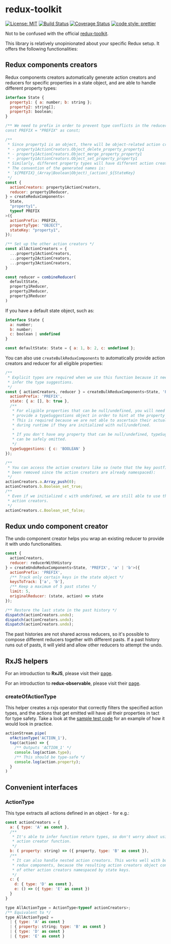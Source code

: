 # redux-toolkit

[![License: MIT](https://img.shields.io/badge/License-MIT-yellow.svg)](https://opensource.org/licenses/MIT)
[![Build Status](https://travis-ci.org/protoman92/redux-toolkit.svg?branch=master)](https://travis-ci.org/protoman92/redux-toolkit)
[![Coverage Status](https://coveralls.io/repos/github/protoman92/redux-toolkit/badge.svg?branch=master)](https://coveralls.io/github/protoman92/redux-toolkit?branch=master)
[![code style: prettier](https://img.shields.io/badge/code_style-prettier-ff69b4.svg?style=flat-square)](https://github.com/prettier/prettier)

Not to be confused with the official [redux-toolkit](https://github.com/reduxjs/redux-toolkit).

This library is relatively unopinionated about your specific Redux setup. It
offers the following functionalities:

## Redux components creators

Redux components creators automatically generate action creators and reducers
for specific properties in a state object, and are able to handle different
property types:

```javascript
interface State {
  property1: { a: number; b: string };
  property2: string[];
  property3: boolean;
}

/** We need to prefix in order to prevent type conflicts in the reducer.
const PREFIX = "PREFIX" as const;

/** 
 * Since property1 is an object, there will be object-related action creators:
 * - property1ActionCreators.Object_delete_property_property1
 * - property1ActionCreators.Object_merge_property_property1
 * - property1ActionCreators.Object_set_property_property1
 * Similarly, different property types will have different action creators.
 * The convention of the generated names is:
 * `${PREFIX}_(Array|Boolean|Object)_(action)_${StateKey}
 */
const {
  actionCreators: property1ActionCreators,
  reducer: property1Reducer,
} = createReduxComponents<
  State,
  "property1",
  typeof PREFIX
>({
  actionPrefix: PREFIX,
  propertyType: "OBJECT",
  stateKey: "property1",
});

/** Set up the other action creators */
const allActionCreators = {
  ...property1ActionCreators,
  ...property2ActionCreators,
  ...property3ActionCreators,
}

const reducer = combineReducer(
  defaultState,
  property1Reducer,
  property2Reducer,
  property3Reducer
)
```

If you have a default state object, such as:

```javascript
interface State {
  a: number;
  b: number;
  c: boolean | undefined
}

const defaultState: State = { a: 1, b: 2, c: undefined };
```

You can also use `createBulkReduxComponents` to automatically provide action
creators and reducer for all eligible properties:

```javascript
/** 
 * Explicit types are required when we use this function because it needs to 
 * infer the type suggestions.
 */
const { actionCreators, reducer } = createBulkReduxComponents<State, 'PREFIX'>({
  actionPrefix: 'PREFIX',
  state: { a: [], b: true },
  /** 
   * For eligible properties that can be null/undefined, you will need to 
   * provide a typeSuggestions object in order to hint at the property's type.
   * This is required because we are not able to ascertain their actual types
   * during runtime if they are initialized with null/undefined.
   * 
   * If you don't have any property that can be null/undefined, typeSuggestions
   * can be safely omitted. 
   */
  typeSuggestions: { c: 'BOOLEAN' }
});

/** 
 * You can access the action creators like so (note that the key postfixes have
 * been removed since the action creators are already namespaced):
 */
actionCreators.a.Array_push(0);
actionCreators.b.Boolean_set_true;
/** 
 * Even if we initialized c with undefined, we are still able to use these
 * action creators. 
 */
actionCreators.c.Boolean_set_false;
```

## Redux undo component creator

The undo component creator helps you wrap an existing reducer to provide it with
undo functionalities.

```javascript
const {
  actionCreators,
  reducer: reducerWithHistory
} = createUndoReduxComponents<State, 'PREFIX', 'a' | 'b'>({
  actionPrefix: 'PREFIX',
  /** Track only certain keys in the state object */
  keysToTrack: ['a', 'b'],
  /** Keep a maximum of 5 past states */
  limit: 5,
  originalReducer: (state, action) => state 
});

/** Restore the last state in the past history */
dispatch(actionCreators.undo);
dispatch(actionCreators.undo);
dispatch(actionCreators.undo);
```

The past histories are not shared across reducers, so it's possible to compose
different reducers together with different pasts. If a past history runs out of
pasts, it will yield and allow other reducers to attempt the undo.

## RxJS helpers

For an introduction to **RxJS**, please visit their [page](https://github.com/ReactiveX/rxjs).

For an introduction to **redux-observable**, please visit their [page](https://github.com/redux-observable/redux-observable).

### createOfActionType

This helper creates a rxjs operator that correctly filters the specified action
types, and the actions that get emitted will have all their properties in tact
for type safety. Take a look at the [sample test code](./src/rxjs.test.ts) for
an example of how it would look in practice.

```javascript
actionStream.pipe(
  ofActionType('ACTION_1'),
  tap((action) => {
    /** Outputs 'ACTION_1' */
    console.log(action.type);
    /** This should be type-safe */
    console.log(action.property);
  }
)
```

## Convenient interfaces

### ActionType

This type extracts all actions defined in an object - for e.g.:

```javascript
const actionCreators = {
  a: { type: 'A' as const },
  /**
   * It's able to infer function return types, so don't worry about using an
   * action creator function.
   */
  b: ( property: string) => ({ property, type: 'B' as const }),
  /**
   * It can also handle nested action creators. This works well with bulk
   * redux components, because the resulting action creators object consists
   * of other action creators namespaced by state keys.
   */
  c: {
    d: { type: 'D' as const },
    e: () => ({ type: 'E' as const })
  }
}

type AllActionType = ActionType<typeof actionCreators>;
/** Equivalent to */
type AllActionType2 =
  | { type: 'A' as const } 
  | { property: string; type: 'B' as const }
  | { type: 'D' as const }
  | { type: 'E' as const }
```
